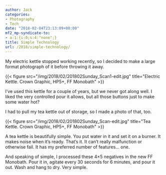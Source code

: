 ```yaml
---
author: Jack
categories:
- Photography
- Tech
date: "2018-02-04T23:13:09+00:00"
mf2_mp-syndicate-to:
- a:1:{i:0;s:4:"none";}
title: Simple Technology
url: /2018/simple-technology/
---
```

My electric kettle stopped working recently, so I decided to make a large format photograph of it before throwing it away.

{{< figure src="/img/2018/02/201802Sunday_Scan1-edit.jpg" title="Electric Kettle. Crown Graphic, HP5+, FF Monobath" >}}

I&#8217;ve used this kettle for a couple of years, but we never got along well. I liked the very controlled pour it allows, but all those buttons just to make some water hot?

I had to pull my tea kettle out of storage, so I made a photo of that, too.

{{< figure src="/img/2018/02/201802Sunday_Scan-edit.jpg" title="Tea Kettle. Crown Graphic, HP5+, FF Monobath" >}}

A tea kettle is beautifully simple. You put water in it and set it on a burner. It makes noise when it&#8217;s ready. That&#8217;s it. It can&#8217;t really malfunction or otherwise fail. It has my preferred number of features&#8230; one.

And speaking of simple, I processed these 4&#215;5 negatives in the new FF Monobath. Pour it in, agitate every 30 seconds for 6 minutes, and pour it out. Wash and hang to dry. Very simple.

&nbsp;